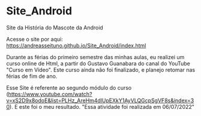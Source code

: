# Site_Android
 Site da História do Mascote da Android

Acesse o site por aqui: https://andreasseituno.github.io/Site_Android/index.html

Durante as férias do primeiro semestre das minhas aulas, eu realizei um curso online de Html, a partir do Gustavo Guanabara do canal do YouTube "Curso em Vídeo". Este curso ainda não foi finalizado, e planejo retomar nas férias de fim de ano.

Esse Site é referente ao segundo módulo do curso (https://www.youtube.com/watch?v=xS2D9x8odoE&list=PLHz_AreHm4dlUpEXkY1AyVLQGcpSgVF8s&index=30). E este foi o meu resultado. "Essa atividade foi realizada em 06/07/2022"
